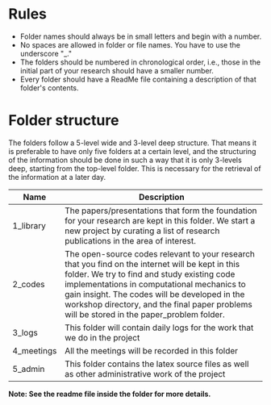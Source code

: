 # Rules
- Folder names should always be in small letters and begin with a number.
- No spaces are allowed in folder or file names. You have to use the underscore "_."
- The folders should be numbered in chronological order, i.e., those in the initial part of your research should have a smaller number.
- Every folder should have a ReadMe file containing a description of that folder's contents.

# Folder structure

The folders follow a 5-level wide and 3-level deep structure. That means it is preferable to have only five folders at a certain level, and the structuring of the information should be done in such a way that it is only 3-levels deep, starting from the top-level folder. This is necessary for the retrieval of the information at a later day.

| Name | Description |
| ---- | ---- |
| 1_library | The papers/presentations that form the foundation for your research are kept in this folder.  We start a new project by curating a list of research publications in the area of interest. |
| 2_codes | The open-source codes relevant to your research that you find on the internet will be kept in this folder. We try to find and study existing code implementations in computational mechanics to gain insight. The codes will be developed in the workshop directory, and the final paper problems will be stored in the paper_problem folder. |
| 3_logs | This folder will contain daily logs for the work that we do in the project |
| 4_meetings | All the meetings will be recorded in this folder |
| 5_admin | This folder contains the latex source files as well as other administrative work of the project |

**Note: See the readme file inside the folder for more details.**
